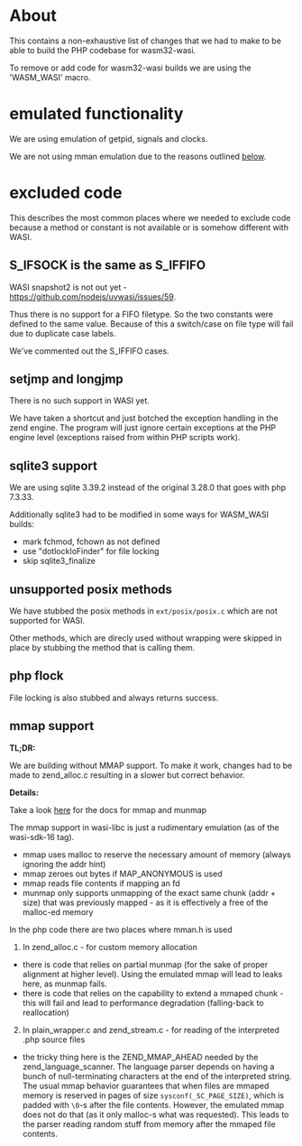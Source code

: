 # About

This contains a non-exhaustive list of changes that we had to make to be able to build the PHP codebase for wasm32-wasi.

To remove or add code for wasm32-wasi builds we are using the 'WASM_WASI' macro.

# emulated functionality

We are using emulation of getpid, signals and clocks.

We are not using mman emulation due to the reasons outlined [below](#mmap-support).

# excluded code

This describes the most common places where we needed to exclude code because
a method or constant is not available or is somehow different with WASI.

## S_IFSOCK is the same as  S_IFFIFO

WASI snapshot2 is not out yet - https://github.com/nodejs/uvwasi/issues/59.

Thus there is no support for a FIFO filetype. So the two constants were
defined to the same value. Because of this a switch/case on file type will fail
due to duplicate case labels.

We've commented out the S_IFFIFO cases.

## setjmp and longjmp

There is no such support in WASI yet.

We have taken a shortcut and just botched the exception handling in the zend
engine. The program will just ignore certain exceptions at the PHP engine level
(exceptions raised from within PHP scripts work).

## sqlite3 support

We are using sqlite 3.39.2 instead of the original 3.28.0 that goes with php 7.3.33.

Additionally sqlite3 had to be modified in some ways for WASM_WASI builds:

 - mark fchmod, fchown as not defined
 - use "dotlockIoFinder" for file locking
 - skip sqlite3_finalize

## unsupported posix methods

We have stubbed the posix methods in `ext/posix/posix.c` which are not supported for WASI.

Other methods, which are direcly used without wrapping were skipped in place by stubbing
the method that is calling them.

## php flock

File locking is also stubbed and always returns success.

## mmap support

**TL;DR:** 

We are building without MMAP support. To make it work, changes had to be made to zend_alloc.c resulting in a slower but correct behavior.


**Details:** 

Take a look [here](https://linux.die.net/man/2/mmap) for the docs for mmap and munmap

The mmap support in wasi-libc is just a rudimentary emulation (as of the wasi-sdk-16 tag).

 - mmap uses malloc to reserve the necessary amount of memory (always ignoring the addr hint)
 - mmap zeroes out bytes if MAP_ANONYMOUS is used
 - mmap reads file contents if mapping an fd
 - munmap only supports unmapping of the exact same chunk (addr + size) that was previously mapped - as it is effectively a free of the malloc-ed memory

In the php code there are two places where mman.h is used

1. In zend_alloc.c - for custom memory allocation

 - there is code that relies on partial munmap (for the sake of proper alignment at higher level). Using the emulated mmap will lead to leaks here, as munmap fails.
 - there is code that relies on the capability to extend a mmaped chunk - this will fail and lead to performance degradation (falling-back to reallocation)

2. In plain_wrapper.c and zend_stream.c - for reading of the interpreted .php source files

 - the tricky thing here is the ZEND_MMAP_AHEAD needed by the zend_language_scanner. The language parser depends on having a bunch of null-terminating characters at the end of the interpreted string. The usual mmap behavior guarantees that when files are mmaped memory is reserved in pages of size `sysconf(_SC_PAGE_SIZE)`, which is padded with `\0`-s after the file contents. However, the emulated mmap does not do that (as it only malloc-s what was requested). This leads to the parser reading random stuff from memory after the mmaped file contents. 


